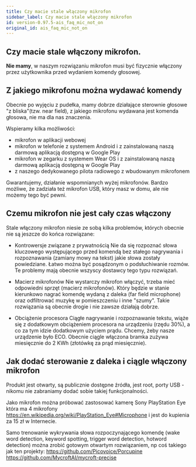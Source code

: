 ```yaml
---
title: Czy macie stale włączony mikrofon
sidebar_label: Czy macie stale włączony mikrofon
id: version-0.97.5-ais_faq_mic_not_on
original_id: ais_faq_mic_not_on
---
```


## Czy macie stale włączony mikrofon.

**Nie mamy**, w naszym rozwiązaniu mikrofon musi być fizycznie włączony przez użytkownika przed wydaniem komendy głosowej.  


## Z jakiego mikrofonu można wydawać komendy


Obecnie po wyjęciu z pudełka, mamy dobrze działające sterownie głosowe "z bliska"(tzw. near field), z jakiego mikrofonu wydawana jest komenda głosowa, nie ma dla nas znaczenia.

Wspieramy kilka możliwości:
- mikrofon w aplikacji webowej 
- mikrofon w telefonie z systemem Android i z zainstalowaną naszą darmową aplikacją dostępną w Google Play
- mikrofon w zegarku z systemem Wear OS i z zainstalowaną naszą darmową aplikacją dostępną w Google Play
- z naszego dedykowanego pilota radiowego z wbudowanym mikrofonem

Gwarantujemy, działanie wspomnianych wyżej mikrofonów.
Bardzo możliwe, że zadziała też mikrofon USB, który masz w domu, ale nie możemy tego być pewni. 


## Czemu mikrofon nie jest cały czas włączony

Stale włączony mikrofon niesie ze sobą kilka problemów, których obecnie nie są jeszcze do końca rozwiązane:

- Kontrowersje związane z prywatnością
Nie da się rozpoznać słowa kluczowego występującego przed komendą bez stałego nagrywania i rozpoznawania (zamiany mowy na tekst) jakie słowa zostały powiedziane.
Łatwo można być posądzonym o podsłuchiwanie rozmów. Te problemy mają obecnie wszyscy dostawcy tego typu rozwiązań.

- Macierz mikrofonów
Nie wystarczy mikrofon włączyć, trzeba mieć odpowiedni sprzęt (macierz mikrofonów). Który będzie w stanie kierunkowo nagrać komendę wydaną z daleka (far field microphone) oraz odfiltrować muzykę w pomieszczeniu i inne "szumy". Takie rozwiązania są obecnie drogie i nie zawsze działają dobrze.

- Obciążenie procesora
Ciągłe nagrywanie i rozpoznawanie tekstu, wiąże się z dodatkowym obciążeniem procesora na urządzeniu (rzędu 30%), a co za tym idzie dodatkowym użyciem prądu.
Chcemy, żeby nasze urządzenie było ECO. Obecnie ciągle włączona bramka zużywa miesięcznie do 2 KWh (złotówkę za prąd miesięcznie).


## Jak dodać sterowanie z daleka i ciągle włączony mikrofon

Produkt jest otwarty, są publicznie dostępne źródła, jest root, porty USB - nikomu nie zabraniamy dodać sobie takiej funkcjonalności.

Jako mikrofon można próbować zastosować kamerę Sony PlayStation Eye która ma 4 mikrofony https://en.wikipedia.org/wiki/PlayStation_Eye#Microphone i jest do kupienia za 15 zł w Internecie.

Samo trenowanie wykrywania słowa rozpoczynającego komendę (wake word detection, keyword spotting, trigger word detection, hotword detection) można zrobić gotowym otwartym rozwiązaniem, np coś takiego jak ten projekty:
https://github.com/Picovoice/Porcupine 
https://github.com/MycroftAI/mycroft-precise




